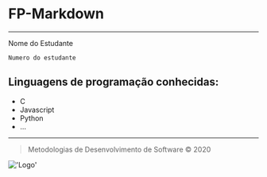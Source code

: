 # FP-Markdown
----

Nome do Estudante

`Numero do estudante`

## Linguagens de programação conhecidas:

 + C
 + Javascript
 + Python
 + ... 

----
> Metodologias de Desenvolvimento de Software © 2020

!['Logo'](https://eduportugal.eu/wp-content/uploads/2017/08/eduportugal_ipleiria_n.jpg)